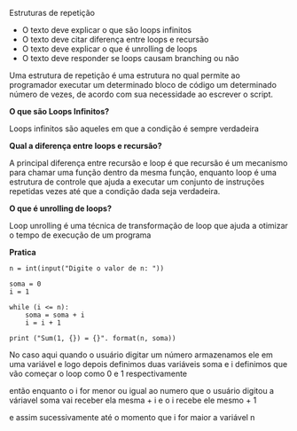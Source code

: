 
Estruturas de repetição

- O texto deve explicar o que são loops infinitos
- O texto deve citar diferença entre loops e recursão
- O texto deve explicar o que é unrolling de loops
- O texto deve responder se loops causam branching ou não

Uma estrutura de repetição é uma estrutura no qual permite ao programador executar um determinado bloco de código um determinado número de vezes, de acordo com sua necessidade ao escrever o script.

**O que são Loops Infinitos?**

Loops infinitos são aqueles em que a condição é sempre verdadeira

**Qual a diferença entre loops e recursão?**

A principal diferença entre recursão e loop é que recursão é um mecanismo para chamar uma função dentro da mesma função, enquanto loop é uma estrutura de controle que ajuda a executar um conjunto de instruções repetidas vezes até que a condição dada seja verdadeira.

**O que é unrolling de loops?**

Loop unrolling é uma técnica de transformação de loop que ajuda a otimizar o tempo de execução de um programa

**Pratica**
```
n = int(input("Digite o valor de n: "))

soma = 0
i = 1

while (i <= n):
    soma = soma + i
    i = i + 1

print ("Sum(1, {}) = {}". format(n, soma))
```
No caso aqui quando o usuário digitar um número armazenamos ele em uma variável e logo depois definimos duas variáveis soma e i definimos que vão começar o loop como 0 e 1 respectivamente

então enquanto o i for menor ou igual ao numero que o usuário digitou a váriavel soma vai receber ela mesma + i e o i recebe ele mesmo + 1

e assim sucessivamente até o momento que i for maior a variável n